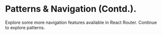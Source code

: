 #  Patterns & Navigation (Contd.).
  
Explore some more navigation features available in React Router. Continue to explore patterns.